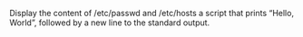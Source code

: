 Display the content of /etc/passwd and /etc/hosts
 a script that prints “Hello, World”, followed by a new line to the standard output.
